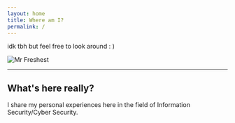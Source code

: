 ```yaml
---
layout: home
title: Where am I?
permalink: /
---
```


idk tbh but feel free to look around : )

![Mr Freshest](/assets/images/mr-fresh.gif)

---

## What's here really?

I share my personal experiences here in the field of Information Security/Cyber Security.
